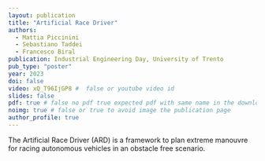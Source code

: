 ```yaml
---
layout: publication
title: "Artificial Race Driver"
authors: 
  - Mattia Piccinini
  - Sebastiano Taddei
  - Francesco Biral
publication: Industrial Engineering Day, University of Trento
pub_type: "poster"
year: 2023
doi: false
video: xQ_T96IjGP8 #  false or youtube video id
slides: false
pdf: true # false no pdf true expected pdf with same name in the download folder
noimg: true # false or true to avoid image the publication page
author_profile: true
---
```




The Artificial Race Driver (ARD) is a framework to plan extreme manouvre for racing autonomous vehicles in an obstacle free scenario.
